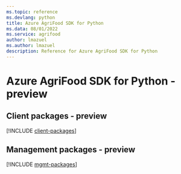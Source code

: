 ```yaml
---
ms.topic: reference
ms.devlang: python
title: Azure AgriFood SDK for Python
ms.data: 08/01/2022
ms.service: agrifood
author: lmazuel
ms.author: lmazuel
description: Reference for Azure AgriFood SDK for Python
---
```

# Azure AgriFood SDK for Python - preview

## Client packages - preview
[!INCLUDE [client-packages](agrifood-client-index.md)]
## Management packages - preview
[!INCLUDE [mgmt-packages](agrifood-mgmt-index.md)]